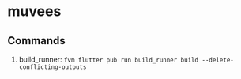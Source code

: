 # muvees

## Commands

1. build_runner: `fvm flutter pub run build_runner build --delete-conflicting-outputs`
